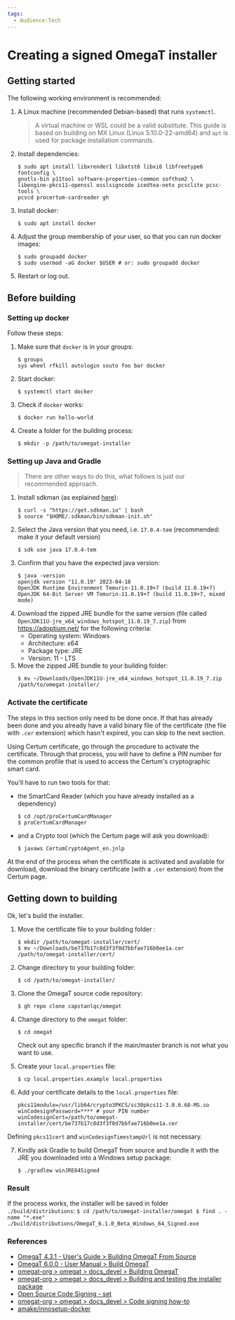 ```yaml
---
tags:
  - Audience꞉Tech
---
```


# Creating a signed OmegaT installer

## Getting started

The following working environment is recommended:

1. A Linux machine (recommended Debian-based) that runs `systemctl`.
	
	> A virtual machine or WSL could be a valid substitute. This guide is based on building on MX Linux (Linux 5.10.0-22-amd64) and `apt` is used for package installation commands.

2. Install dependencies:
    ```
    $ sudo apt install libxrender1 libxtst6 libxi6 libfreetype6 fontconfig \
	gnutls-bin p11tool software-properties-common softhsm2 \
	libengine-pkcs11-openssl osslsigncode icedtea-netx pcsclite pcsc-tools \
	pcscd procertum-cardreader gh
    ```

3. Install docker:
    ```
    $ sudo apt install docker
    ```
4. Adjust the group membership of your user, so that you can run docker images:
    ```
    $ sudo groupadd docker
    $ sudo usermod -aG docker $USER # or: sudo groupadd docker
    ```
5. Restart or log out.

## Before building

### Setting up docker

Follow these steps: 

1. Make sure that `docker` is in your groups:
    ```
    $ groups
    sys wheel rfkill autologin souto foo bar docker
    ```
2. Start docker:
	```
	$ systemctl start docker
	```
3. Check if `docker` works:
	```
	$ docker run hello-world
	```
7.	Create a folder for the building process:
	```
	$ mkdir -p /path/to/omegat-installer
	```
### Setting up Java and Gradle

> There are other ways to do this, what follows is just our recommended approach.

1. Install sdkman (as explained [here](https://sdkman.io/install)):
	```
	$ curl -s "https://get.sdkman.io" | bash
	$ source "$HOME/.sdkman/bin/sdkman-init.sh"
	```
2. Select the Java version that you need, i.e. `17.0.4-tem` (recommended: make it your default version)
	```
	$ sdk use java 17.0.4-tem
	```
3. Confirm that you have the expected java version:
	```
	$ java -version
	openjdk version "11.0.19" 2023-04-18
	OpenJDK Runtime Environment Temurin-11.0.19+7 (build 11.0.19+7)
	OpenJDK 64-Bit Server VM Temurin-11.0.19+7 (build 11.0.19+7, mixed mode)
	```	
8. Download the zipped JRE bundle for the same version (file called `OpenJDK11U-jre_x64_windows_hotspot_11.0.19_7.zip`) from https://adoptium.net/ for the following criteria:
	- Operating system: Windows
	- Architecture: x64
	- Package type: JRE
	- Version: 11 - LTS
9. Move the zipped JRE bundle to your building folder:
	```
	$ mv ~/Downloads/OpenJDK11U-jre_x64_windows_hotspot_11.0.19_7.zip /path/to/omegat-installer/
	```

### Activate the certificate
The steps in this section only need to be done once. If that has already been done and you already have a valid binary file of the certificate (the file with `.cer` extension) which hasn't expired, you can skip to the next section.

Using Certum certificate, go through the procedure to activate the certificate. Through that process, you will have to define a PIN number for the common profile that is used to access the Certum's cryptographic smart card.

You'll have to run two tools for that: 

- the SmartCard Reader (which you have already installed as a dependency)
	```
	$ cd /opt/proCertumCardManager
	$ proCertumCardManager
	```
-  and a Crypto tool (which the Certum page will ask you download):
	```
	$ javaws CertumCryptoAgent_en.jnlp
	```
At the end of the process when the certificate is activated and available for download, download the binary certificate (with a `.cer` extension) from the Certum page. 

## Getting down to building
Ok, let's build the installer.

1. Move the certificate file to your building folder : 
	```
	$ mkdir /path/to/omegat-installer/cert/
	$ mv ~/Downloads/be737b17c8d3f3f0d7bbfae716b0ee1a.cer /path/to/omegat-installer/cert/
	```
2. Change directory to your building folder: 
	```
	$ cd /path/to/omegat-installer/
	```
3. Clone the OmegaT source code repository:
	```
	$ gh repo clone capstanlqc/omegat
	```
4. Change directory to the `omegat` folder:

	```
	$ cd omegat
	```
	Check out any specific branch if the main/master branch is not what you want to use.
	
5. Create your `local.properties` file:

	```
	$ cp local.properties.example local.properties
	```
6. Add your certificate details to the `local.properties` file:
	```
	pkcs11module=/usr/lib64/crypto3PKCS/sc30pkcs11-3.0.6.68-MS.so
	winCodesignPassword=**** # your PIN number
	winCodesignCert=/path/to/omegat-installer/cert/be737b17c8d3f3f0d7bbfae716b0ee1a.cer
	```
Defining `pkcs11cert` and `winCodesignTimestampUrl` is not necessary.

7. Kindly ask Gradle to build OmegaT from source and bundle it with the JRE you downloaded into a Windows setup package:
	```
	$ ./gradlew winJRE64Signed
	```
     
### Result

If the process works, the installer will be saved in folder `./build/distributions`:
	```
	$ cd /path/to/omegat-installer/omegat
	$ find . -name "*.exe"
	./build/distributions/OmegaT_6.1.0_Beta_Windows_64_Signed.exe
	```
### References

- [OmegaT 4.3.1 - User's Guide > Building OmegaT From Source](https://omegat.sourceforge.io/manual-latest/en/chapter.installing.and.running.html#building.OmegaT.from.source)
- [OmegaT 6.0.0 - User Manual > Build OmegaT](https://omegat.sourceforge.io/manual-standard/en/chapter.how.to.html)
- [omegat-org > omegat > docs_devel > Building OmegaT](https://github.com/omegat-org/omegat/blob/master/docs_devel/docs/02.HowToBuild.md)
- [omegat-org > omegat > docs_devel > Building and testing the installer package](https://github.com/omegat-org/omegat/blob/master/docs_devel/docs/93.BuildingInstallerPackage.md)
- [Open Source Code Signing - set](https://shop.certum.eu/open-source-code-signing.html)
- [omegat-org > omegat > docs_devel > Code signing how-to](https://github.com/omegat-org/omegat/blob/master/docs_devel/docs/92.CodeSigning.md)
- [amake/innosetup-docker](https://github.com/amake/innosetup-docker)

<!-- source: https://rentry.org/build_omegat_jre11_win64 -->